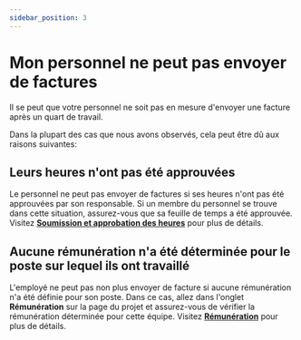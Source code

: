 ```yaml
---
sidebar_position: 3
---
```


# Mon personnel ne peut pas envoyer de factures

Il se peut que votre personnel ne soit pas en mesure d'envoyer une facture après un quart de travail. 

Dans la plupart des cas que nous avons observés, cela peut être dû aux raisons suivantes:

## Leurs heures n'ont pas été approuvées
Le personnel ne peut pas envoyer de factures si ses heures n'ont pas été approuvées par son responsable. 
Si un membre du personnel se trouve dans cette situation, assurez-vous que sa feuille de temps a été approuvée. 
Visitez [**Soumission et approbation des heures**](../timetracking/submissions.md) pour plus de détails.

## Aucune rémunération n'a été déterminée pour le poste sur lequel ils ont travaillé
L'employé ne peut pas non plus envoyer de facture si aucune rémunération n'a été définie pour son poste. 
Dans ce cas, allez dans l'onglet **Rémunération** sur la page du projet et assurez-vous de vérifier la rémunération 
déterminée pour cette équipe. Visitez [**Rémunération**](../scheduling/remuneration.md) pour plus de détails.
